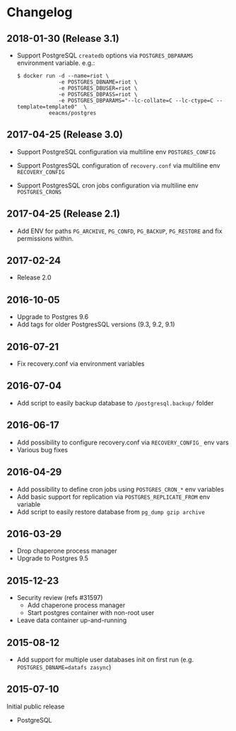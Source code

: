 # Changelog

## 2018-01-30 (Release 3.1)

- Support PostgreSQL `createdb` options via `POSTGRES_DBPARAMS` environment variable. e.g.:

      $ docker run -d --name=riot \
                   -e POSTGRES_DBNAME=riot \
                   -e POSTGRES_DBUSER=riot \
                   -e POSTGRES_DBPASS=riot \
                   -e POSTGRES_DBPARAMS="--lc-collate=C --lc-ctype=C --template=template0"  \
                eeacms/postgres

## 2017-04-25 (Release 3.0)

- Support PostgreSQL configuration via multiline env `POSTGRES_CONFIG`

- Support PostgresSQL configuration of `recovery.conf` via multiline env `RECOVERY_CONFIG`

- Support PostgresSQL cron jobs configuration via multiline env `POSTGRES_CRONS`

## 2017-04-25 (Release 2.1)

- Add ENV for paths `PG_ARCHIVE`, `PG_CONFD`, `PG_BACKUP`, `PG_RESTORE`
  and fix permissions within.

## 2017-02-24

- Release 2.0

## 2016-10-05

- Upgrade to Postgres 9.6
- Add tags for older PostgresSQL versions (9.3, 9.2, 9.1)

## 2016-07-21

- Fix recovery.conf via environment variables

## 2016-07-04

- Add script to easily backup database to `/postgresql.backup/` folder

## 2016-06-17

- Add possibility to configure recovery.conf via `RECOVERY_CONFIG_` env vars
- Various bug fixes

## 2016-04-29

- Add possibility to define cron jobs using `POSTGRES_CRON_*` env variables
- Add basic support for replication via `POSTGRES_REPLICATE_FROM` env variable
- Add script to easily restore database from `pg_dump gzip archive`

## 2016-03-29

- Drop chaperone process manager
- Upgrade to Postgres 9.5

## 2015-12-23

- Security review (refs #31597)
  - Add chaperone process manager
  - Start postgres container with non-root user
- Leave data container up-and-running

## 2015-08-12

- Add support for multiple user databases init on first run
  (e.g. `POSTGRES_DBNAME=datafs zasync`)

## 2015-07-10

Initial public release

- PostgreSQL
